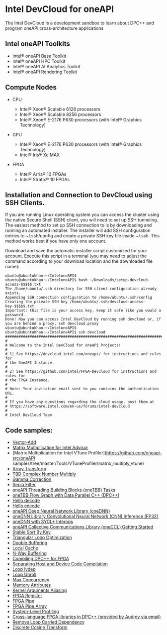 # Intel DevCloud for oneAPI
The Intel DevCloud is a development sandbox to learn about DPC++ and program oneAPI cross-architecture applications





Intel oneAPI Toolkits
-------------------
- Intel® oneAPI Base Toolkit
- Intel® oneAPI HPC Toolkit
- Intel® oneAPI AI Analytics Toolkit
- Intel® oneAPI Rendering Toolkit




Compute Nodes
-------------------
- CPU 
  - Intel® Xeon® Scalable 6128 processors
  - Intel® Xeon® Scalable 8256 processors
  - Intel® Xeon® E-2176 P630 processors (with Intel® Graphics Technology) 
 
- GPU
  - Intel® Xeon® E-2176 P630 processors (with Intel® Graphics Technology)
  - Intel® Iris® Xe MAX
 
- FPGA
  - Intel® Arria® 10 FPGAs
  - Intel® Stratix® 10 FPGAs



 Installation and Connection to DevCloud using SSH Clients.
 -------------------

If you are running Linux operating system you can access the cluster using the native Secure Shell (SSH) client, you will need to set up SSH tunneling. The easiest method to set up SSH connection to is by downloading and running an automated installer. The installer will add SSH configuration entries to ~/.ssh/config and create a private SSH key file inside ~/.ssh. This method works best if you have only one account.

Download and save the automatic installer script customized for your account. Execute this script in a terminal (you may need to adjust the command according to your download location and the downloaded file name):

``` 
ubuntu@ubuntukhan:~/InteloneAPI$ 
ubuntu@ubuntukhan:~/InteloneAPI$ bash ~/Downloads/setup-devcloud-access-$$$$$.txt
The /home/ubuntu/.ssh directory for SSH client configuration already exists.
Appending SSH connection configuration to /home/ubuntu/.ssh/config
Creating the private SSH key /home/ubuntu/.ssh/devcloud-access-key-$$$$$.txt
Important: this file is your access key, keep it safe like you would a password.
Done! Now you can access Intel DevCloud by running ssh devcloud or, if you are behind a proxy, ssh devcloud.proxy
ubuntu@ubuntukhan:~/InteloneAPI$ 
ubuntu@ubuntukhan:~/InteloneAPI$ ssh devcloud
###############################################################################
#
# Welcome to the Intel DevCloud for oneAPI Projects!
#
# 1) See https://devcloud.intel.com/oneapi/ for instructions and rules for
# the OneAPI Instance.
#
# 2) See https://github.com/intel/FPGA-Devcloud for instructions and rules for
# the FPGA Instance.
#
# Note: Your invitation email sent to you contains the authentication URL.
#
# If you have any questions regarding the cloud usage, post them at
# https://software.intel.com/en-us/forums/intel-devcloud
#
# Intel DevCloud Team
```

Code samples:
-------------------
- [Vector-Add](https://github.com/oneapi-src/oneAPI-samples/tree/master/DirectProgramming/DPC%2B%2B/DenseLinearAlgebra/vector-add)
- [Matrix Multiplication for Intel Advisor](https://github.com/oneapi-src/oneAPI-samples/tree/master/Tools/Advisor/matrix_multiply_advisor)
- [Matrix Multiplication for Intel VTune Profiler](https://github.com/oneapi-src/oneAPI samples/tree/master/Tools/VTuneProfiler/matrix_multiply_vtune)
- [Array Transform](https://github.com/oneapi-src/oneAPI-samples/tree/master/Tools/ApplicationDebugger/array-transform)
- [TBD Complex Number Multiply](https://github.com/oneapi-src/oneAPI-samples/tree/master/DirectProgramming/DPC%2B%2B/DenseLinearAlgebra/complex_mult)
- [Gamma Correction](https://github.com/oneapi-src/oneAPI-samples/tree/master/Libraries/oneDPL/gamma-correction)
- [Sepia Filter](https://github.com/oneapi-src/oneAPI-samples/tree/master/DirectProgramming/DPC%2B%2B/CombinationalLogic/sepia-filter)
- [oneAPI Threading Building Blocks (oneTBB) Tasks](https://github.com/oneapi-src/oneAPI-samples/tree/master/Libraries/oneTBB/tbb-task-sycl)
- [oneTBB Flow Graph with Data Parallel C++ (DPC++)]()
- [Hello decode](https://github.com/oneapi-src/oneAPI-samples/tree/master/Libraries/oneVPL/hello-decode)
- [Hello encode](https://github.com/oneapi-src/oneAPI-samples/tree/master/Libraries/oneVPL/hello-encode)
- [oneAPI Deep Neural Network Library (oneDNN)](https://github.com/oneapi-src/oneAPI-samples/tree/master/Libraries/oneDNN/getting_started)
- [oneDNN Library Convolutional Neural Network (CNN) Inference (FP32)](https://github.com/oneapi-src/oneAPI-samples/tree/master/Libraries/oneDNN/simple_model)
- [oneDNN with SYCL* Interops](https://github.com/oneapi-src/oneAPI-samples/tree/master/Libraries/oneDNN/dpcpp_interoperability)
- [oneAPI Collective Communications Library (oneCCL) Getting Started]()
- [Stable Sort By Key](https://github.com/oneapi-src/oneAPI-samples/tree/master/Libraries/oneDPL/stable_sort_by_key)
- [Triangular Loop Optimization](https://github.com/oneapi-src/oneAPI-samples/tree/master/DirectProgramming/DPC%2B%2BFPGA/Tutorials/DesignPatterns/triangular_loop)
- [Double Buffering](https://github.com/oneapi-src/oneAPI-samples/tree/master/DirectProgramming/DPC%2B%2BFPGA/Tutorials/DesignPatterns/double_buffering)
- [Local Cache](https://github.com/oneapi-src/oneAPI-samples/tree/master/DirectProgramming/DPC%2B%2BFPGA/Tutorials/DesignPatterns/onchip_memory_cache)
- [N-Way Buffering]()
- [Compiling DPC++ for FPGA]()
- [Separating Host and Device Code Compilation]()
- [Loop Ivdep]()
- [Loop Unroll]()
- [Max Concurrency]()
- [Memory Attributes]()
- [Kernel Arguments Aliasing]()
- [FPGA Register]()
- [FPGA Pipe]()
- [FPGA Pipe Array]()
- [System-Level Profiling]()
- [Cross-language FPGA libraries in DPC++ (provided by Audrey via email)]()
- [Remove Loop Carried Dependency]()
- [Discrete Cosine Transform]()


